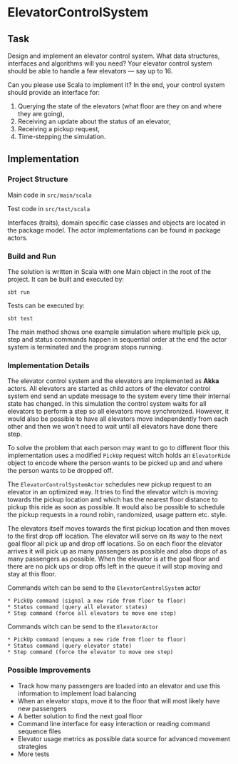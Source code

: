 # ElevatorControlSystem


## Task

Design and implement an elevator control system. What data structures, interfaces and algorithms
will you need? Your elevator control system should be able to handle a few elevators — say up to 16.

Can you please use Scala to implement it? In the end, your control system should provide an
interface for:

1. Querying the state of the elevators (what floor are they on and where they are going),
2. Receiving an update about the status of an elevator,
3. Receiving a pickup request,
4. Time-stepping the simulation.

## Implementation

### Project Structure

Main code in `src/main/scala`

Test code in `src/test/scala`

Interfaces (traits), domain specific case classes and objects are located in the package model. The
actor implementations can be found in package actors.

### Build and Run

The solution is written in Scala with one Main object in the root of the project. It can be built
and executed by:

```
sbt run
```

Tests can be executed by:

```
sbt test
```

The main method shows one example simulation where multiple pick up, step and status commands happen
in sequential order at the end the actor system is terminated and the program stops running.

### Implementation Details

The elevator control system and the elevators are implemented as __Akka__ actors. All elevators are
started as child actors of the elevator control system end send an update message to the system
every time their internal state has changed. In this simulation the control system waits for all
elevators to perform a step so all elevators move synchronized. However, it would also be possible
to have all elevators move independently from each other and then we won't need to wait until all
elevators have done there step.

To solve the problem that each person may want to go to different floor this implementation uses a
modified `PickUp` request witch holds an `ElevatorRide` object to encode where the person wants to
be picked up and and where the person wants to be dropped off.

The `ElevatorControlSystemActor` schedules new pickup request to an elevator in an optimized way. It
tries to find the elevator witch is moving towards the pickup location and which has the nearest
floor distance to pickup this ride as soon as possible. It would also be possible to schedule the
pickup requests in a round robin, randomized, usage pattern etc. style.

The elevators itself moves towards the first pickup location and then moves to the first drop off
location. The elevator will serve on its way to the next goal floor all pick up and drop off
locations. So on each floor the elevator arrives it will pick up as many passengers as possible and
also drops of as many passengers as possible. When the elevator is at the goal floor and there are
no pick ups or drop offs left in the queue it will stop moving and stay at this floor.

Commands witch can be send to the `ElevatorControlSystem` actor

```
* PickUp command (signal a new ride from floor to floor)
* Status command (query all elevator states)
* Step command (force all elevators to move one step)
```

Commands witch can be send to the `ElevatorActor`

```
* PickUp command (enqueu a new ride from floor to floor)
* Status command (query elevator state)
* Step command (force the elevator to move one step)
```

### Possible Improvements

* Track how many passengers are loaded into an elevator and use this information to implement load balancing
* When an elevator stops, move it to the floor that will most likely have new passengers
* A better solution to find the next goal floor
* Command line interface for easy interaction or reading command sequence files
* Elevator usage metrics as possible data source for advanced movement strategies
* More tests
